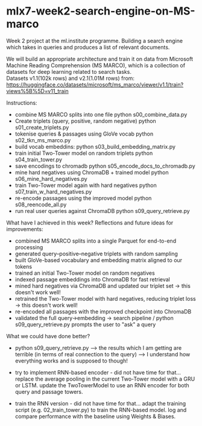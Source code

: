 # mlx7-week2-search-engine-on-MS-marco

Week 2 project at the ml.institute programme.
Building a search engine which takes in queries and produces a list of relevant documents.

We will build an appropriate architecture and train it on data from Microsoft Machine Reading Comprehension (MS MARCO), which is a collection of datasets for deep learning related to search tasks. <br> Datasets v1.1(102k rows) and v2.1(1.01M rows) from: https://huggingface.co/datasets/microsoft/ms_marco/viewer/v1.1/train?views%5B%5D=v11_train

Instructions:

- combine MS MARCO splits into one file
  python s00_combine_data.py
- Create triplets (query, positive, random negative)
  python s01_create_triplets.py
- tokenise queries & passages using GloVe vocab
  python s02_tkn_ms_marco.py
- build vocab embeddins:
  python s03_build_embedding_matrix.py
- train initial Two-Tower model on random triplets
  python s04_train_tower.py
- save encodings to chromadb
  python s05_encode_docs_to_chromadb.py
- mine hard negatives using ChromaDB + trained model
  python s06_mine_hard_negatives.py
- train Two-Tower model again with hard negatives
  python s07_train_w_hard_negatives.py
- re-encode passages using the improved model
  python s08_reencode_all.py
- run real user queries against ChromaDB
  python s09_query_retrieve.py

What have I achieved in this week? Reflections and future ideas for improvements:

- combined MS MARCO splits into a single Parquet for end-to-end processing
- generated query–positive–negative triplets with random sampling
- built GloVe-based vocabulary and embedding matrix aligned to our tokens
- trained an initial Two-Tower model on random negatives
- indexed passage embeddings into ChromaDB for fast retrieval
- mined hard negatives via ChromaDB and updated our triplet set -> this doesn't work well!
- retrained the Two-Tower model with hard negatives, reducing triplet loss -> this doesn't work well!
- re-encoded all passages with the improved checkpoint into ChromaDB
- validated the full query→embedding -> search pipeline / python s09_query_retrieve.py prompts the user to "ask" a query

What we could have done better?

- python s09_query_retrieve.py
  --> the results which I am getting are terrible (in terms of real connection to the query)
  --> I understand how everything works and is supposed to though!

- try to implement RNN-based encoder - did not have time for that...
  replace the average pooling in the current Two-Tower model with a GRU or LSTM.
  update the TwoTowerModel to use an RNN encoder for both query and passage towers.

- train the RNN version - did not have time for that...
  adapt the training script (e.g. 02_train_tower.py) to train the RNN-based model.
  log and compare performance with the baseline using Weights & Biases.
